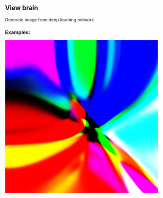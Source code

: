 ## View brain

Generate image from deep learning network

### Examples:

<div align="center">
  <img src="https://github.com/julesGoullee/viewBrain/blob/master/outputs/out.png?raw=true"><br><br>
</div>
